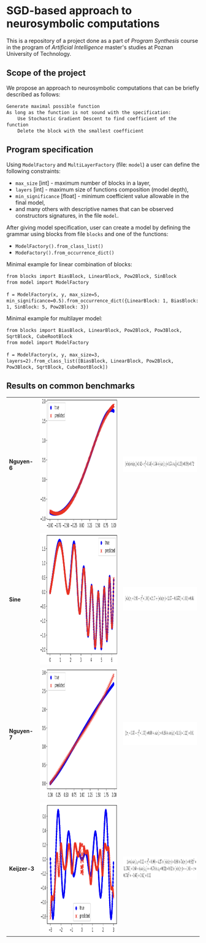 # SGD-based approach to neurosymbolic computations

This is a repository of a project done as a part of *Program Synthesis* course in the program of *Artificial
Intelligence* master's studies at Poznan University of Technology.

## Scope of the project

We propose an approach to neurosymbolic computations that can be briefly described as follows:

```
Generate maximal possible function
As long as the function is not sound with the specification:
    Use Stochastic Gradient Descent to find coefficient of the function
    Delete the block with the smallest coefficient
```

## Program specification

Using `ModelFactory` and `MultiLayerFactory` (file: `model`) a user can define the following constraints:

- `max_size` [int] - maximum number of blocks in a layer,
- `layers` [int] - maximum size of functions composition (model depth),
- `min_significance` [float] - minimum coefficient value allowable in the final model,
- and many others with descriptive names that can be observed constructors signatures, in the file `model`.

After giving model specification, user can create a model by defining the grammar using blocks from file `blocks` and
one of the functions:

- `ModelFactory().from_class_list()`
- `ModeFactory().from_occurrence_dict()`

Minimal example for linear combination of blocks:

```
from blocks import BiasBlock, LinearBlock, Pow2Block, SinBlock
from model import ModelFactory

f = ModelFactory(x, y, max_size=5, min_significance=0.5).from_occurrence_dict({LinearBlock: 1, BiasBlock: 1, SinBlock: 5, Pow2Block: 3})
```

Minimal example for multilayer model:

```
from blocks import BiasBlock, LinearBlock, Pow2Block, Pow3Block, SqrtBlock, CubeRootBlock
from model import ModelFactory

f = ModelFactory(x, y, max_size=3, layers=2).from_class_list([BiasBlock, LinearBlock, Pow2Block, Pow3Block, SqrtBlock, CubeRootBlock])
```

## Results on common benchmarks

<table>
    <tr>
        <td><strong>Nguyen-6</strong></td>
        <td> <img src="./static/nguyen-6-plot.png" alt="nguyen-6-plot" width=528 height=343></td>
        <td> <img src="./static/nguyen-6-equation.png" alt="nguyen-6-equation" width=500 height=40></td>
    </tr>    
    <tr>
        <td><strong>Sine</strong></td>
        <td> <img src="./static/sine-plot.png" alt="sine-plot" width=528 height=343></td>
        <td> <img src="./static/sine-equation.png" alt="sine-equation" width=500 height=60></td>
    </tr>
    <tr>
        <td><strong>Nguyen-7</strong></td>
        <td> <img src="./static/nguyen-7-plot.png" alt="nguyen-7-plot" width=528 height=343></td>
        <td> <img src="./static/nguyen-7-equation.png" alt="nguyen-7-equation" width=500 height=60></td>
    </tr>
    <tr>
        <td><strong>Keijzer-3</strong></td>
        <td> <img src="./static/keijzer-3-plot.png" alt="keijzer-3-plot" width=528 height=343></td>
        <td> <img src="./static/keijzer-3-equation.png" alt="keijzer-3-equation" width=500 height=60></td>
    </tr>
</table>